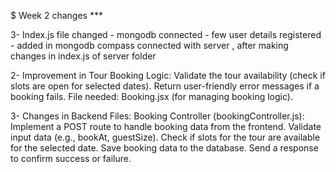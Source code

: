 $ Week 2 changes ***

3-
Index.js file changed - 
mongodb connected - 
few user details registered  - added in mongodb compass
connected with server , after making changes in index.js of server folder

2-
Improvement in Tour Booking Logic:
Validate the tour availability (check if slots are open for selected dates).
Return user-friendly error messages if a booking fails.
File needed:
Booking.jsx (for managing booking logic).


3-
Changes in Backend Files: 
Booking Controller (bookingController.js):
Implement a POST route to handle booking data from the frontend.
Validate input data (e.g., bookAt, guestSize).
Check if slots for the tour are available for the selected date.
Save booking data to the database.
Send a response to confirm success or failure.

